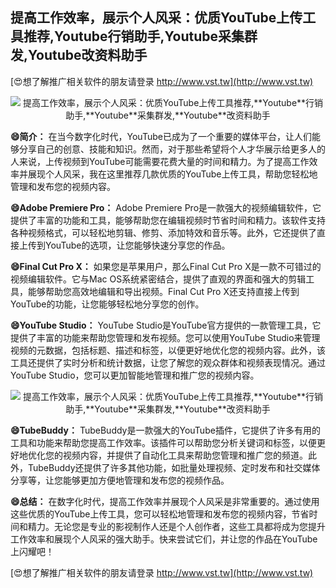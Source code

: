 ## **提高工作效率，展示个人风采：优质YouTube上传工具推荐,**Youtube**行销助手,**Youtube**采集群发,**Youtube**改资料助手**

[😍想了解推广相关软件的朋友请登录 http://www.vst.tw](http://www.vst.tw)

 <center><img src="https://vst.tw/MP4/tuiguang/png/0.png" alt="提高工作效率，展示个人风采：优质YouTube上传工具推荐,**Youtube**行销助手,**Youtube**采集群发,**Youtube**改资料助手"></center>

**😄简介：**
在当今数字化时代，YouTube已成为了一个重要的媒体平台，让人们能够分享自己的创意、技能和知识。然而，对于那些希望将个人才华展示给更多人的人来说，上传视频到YouTube可能需要花费大量的时间和精力。为了提高工作效率并展现个人风采，我在这里推荐几款优质的YouTube上传工具，帮助您轻松地管理和发布您的视频内容。

**😄Adobe Premiere Pro：**
Adobe Premiere Pro是一款强大的视频编辑软件，它提供了丰富的功能和工具，能够帮助您在编辑视频时节省时间和精力。该软件支持各种视频格式，可以轻松地剪辑、修剪、添加特效和音乐等。此外，它还提供了直接上传到YouTube的选项，让您能够快速分享您的作品。

**😄Final Cut Pro X：**
如果您是苹果用户，那么Final Cut Pro X是一款不可错过的视频编辑软件。它与Mac OS系统紧密结合，提供了直观的界面和强大的剪辑工具，能够帮助您高效地编辑和导出视频。Final Cut Pro X还支持直接上传到YouTube的功能，让您能够轻松地分享您的创作。

**😄YouTube Studio：**
YouTube Studio是YouTube官方提供的一款管理工具，它提供了丰富的功能来帮助您管理和发布视频。您可以使用YouTube Studio来管理视频的元数据，包括标题、描述和标签，以便更好地优化您的视频内容。此外，该工具还提供了实时分析和统计数据，让您了解您的观众群体和视频表现情况。通过YouTube Studio，您可以更加智能地管理和推广您的视频内容。

 <center><img src="https://vst.tw/MP4/tuiguang/png/6.png" alt="提高工作效率，展示个人风采：优质YouTube上传工具推荐,**Youtube**行销助手,**Youtube**采集群发,**Youtube**改资料助手"></center>

**😄TubeBuddy：**
TubeBuddy是一款强大的YouTube插件，它提供了许多有用的工具和功能来帮助您提高工作效率。该插件可以帮助您分析关键词和标签，以便更好地优化您的视频内容，并提供了自动化工具来帮助您管理和推广您的频道。此外，TubeBuddy还提供了许多其他功能，如批量处理视频、定时发布和社交媒体分享等，让您能够更加方便地管理和发布您的视频作品。

**😄总结：**
在数字化时代，提高工作效率并展现个人风采是非常重要的。通过使用这些优质的YouTube上传工具，您可以轻松地管理和发布您的视频内容，节省时间和精力。无论您是专业的影视制作人还是个人创作者，这些工具都将成为您提升工作效率和展现个人风采的强大助手。快来尝试它们，并让您的作品在YouTube上闪耀吧！

[😍想了解推广相关软件的朋友请登录 http://www.vst.tw](http://www.vst.tw)



